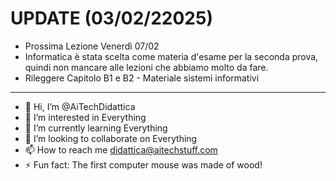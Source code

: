 # UPDATE (03/02/22025)
- Prossima Lezione Venerdì 07/02
- Informatica è stata scelta come materia d'esame per la seconda prova, quindi non mancare alle lezioni che abbiamo molto da fare.
- Rileggere Capitolo B1 e B2 - Materiale sistemi informativi

---

- 👋 Hi, I’m @AiTechDidattica
- 👀 I’m interested in Everything
- 🌱 I’m currently learning Everything
- 💞️ I’m looking to collaborate on Everything
- 📫 How to reach me didattica@aitechstuff.com
- ⚡ Fun fact: The first computer mouse was made of wood!

<!---
AiTechDidattica/AiTechDidattica is a ✨ special ✨ repository because its `README.md` (this file) appears on your GitHub profile.
You can click the Preview link to take a look at your changes.
--->

